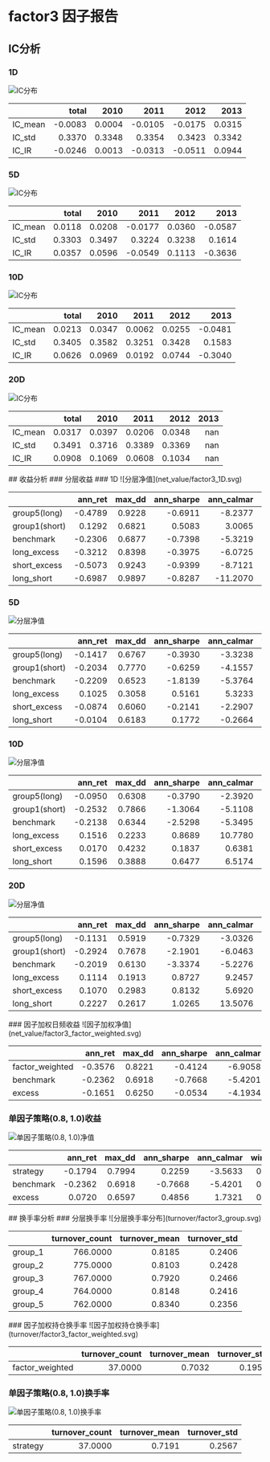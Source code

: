 # factor3 因子报告
## IC分析
### 1D
![IC分布](IC/factor3_1D.svg)

|         |   total |   2010 |    2011 |    2012 |   2013 |
|:--------|--------:|-------:|--------:|--------:|-------:|
| IC_mean | -0.0083 | 0.0004 | -0.0105 | -0.0175 | 0.0315 |
| IC_std  |  0.3370 | 0.3348 |  0.3354 |  0.3423 | 0.3342 |
| IC_IR   | -0.0246 | 0.0013 | -0.0313 | -0.0511 | 0.0944 |

### 5D
![IC分布](IC/factor3_5D.svg)

|         |   total |   2010 |    2011 |   2012 |    2013 |
|:--------|--------:|-------:|--------:|-------:|--------:|
| IC_mean |  0.0118 | 0.0208 | -0.0177 | 0.0360 | -0.0587 |
| IC_std  |  0.3303 | 0.3497 |  0.3224 | 0.3238 |  0.1614 |
| IC_IR   |  0.0357 | 0.0596 | -0.0549 | 0.1113 | -0.3636 |

### 10D
![IC分布](IC/factor3_10D.svg)

|         |   total |   2010 |   2011 |   2012 |    2013 |
|:--------|--------:|-------:|-------:|-------:|--------:|
| IC_mean |  0.0213 | 0.0347 | 0.0062 | 0.0255 | -0.0481 |
| IC_std  |  0.3405 | 0.3582 | 0.3251 | 0.3428 |  0.1583 |
| IC_IR   |  0.0626 | 0.0969 | 0.0192 | 0.0744 | -0.3040 |

### 20D
![IC分布](IC/factor3_20D.svg)

|         |   total |   2010 |   2011 |   2012 |   2013 |
|:--------|--------:|-------:|-------:|-------:|-------:|
| IC_mean |  0.0317 | 0.0397 | 0.0206 | 0.0348 |    nan |
| IC_std  |  0.3491 | 0.3716 | 0.3389 | 0.3369 |    nan |
| IC_IR   |  0.0908 | 0.1069 | 0.0608 | 0.1034 |    nan |

<div style="page-break-after: always;"></div>
## 收益分析
### 分层收益
### 1D
![分层净值](net_value/factor3_1D.svg)

|               |   ann_ret |   max_dd |   ann_sharpe |   ann_calmar |   win_rate |   avg_win_ret |   avg_loss_ret |   profit_loss_ratio |   ann_vol |
|:--------------|----------:|---------:|-------------:|-------------:|-----------:|--------------:|---------------:|--------------------:|----------:|
| group5(long)  |   -0.4789 |   0.9228 |      -0.6911 |      -8.2377 |     0.4689 |        0.0336 |        -0.0330 |              1.0186 |    0.6426 |
| group1(short) |    0.1292 |   0.6821 |       0.5083 |       3.0065 |     0.5095 |        0.0334 |        -0.0320 |              1.0410 |    0.6340 |
| benchmark     |   -0.2306 |   0.6877 |      -0.7398 |      -5.3219 |     0.4740 |        0.0150 |        -0.0151 |              0.9887 |    0.2952 |
| long_excess   |   -0.3212 |   0.8398 |      -0.3975 |      -6.0725 |     0.4842 |        0.0287 |        -0.0287 |              1.0009 |    0.5678 |
| short_excess  |   -0.5073 |   0.9243 |      -0.9399 |      -8.7121 |     0.4778 |        0.0283 |        -0.0300 |              0.9430 |    0.5753 |
| long_short    |   -0.6987 |   0.9897 |      -0.8287 |     -11.2070 |     0.4791 |        0.0458 |        -0.0480 |              0.9550 |    0.9248 |

### 5D
![分层净值](net_value/factor3_5D.svg)

|               |   ann_ret |   max_dd |   ann_sharpe |   ann_calmar |   win_rate |   avg_win_ret |   avg_loss_ret |   profit_loss_ratio |   ann_vol |
|:--------------|----------:|---------:|-------------:|-------------:|-----------:|--------------:|---------------:|--------------------:|----------:|
| group5(long)  |   -0.1417 |   0.6767 |      -0.3930 |      -3.3238 |     0.4637 |        0.0150 |        -0.0138 |              1.0869 |    0.2854 |
| group1(short) |   -0.2034 |   0.7770 |      -0.6259 |      -4.1557 |     0.4777 |        0.0148 |        -0.0149 |              0.9908 |    0.2942 |
| benchmark     |   -0.2209 |   0.6523 |      -1.8139 |      -5.3764 |     0.4637 |        0.0063 |        -0.0072 |              0.8718 |    0.1327 |
| long_excess   |    0.1025 |   0.3058 |       0.5161 |       5.3233 |     0.4841 |        0.0132 |        -0.0114 |              1.1579 |    0.2491 |
| short_excess  |   -0.0874 |   0.6060 |      -0.2141 |      -2.2907 |     0.4968 |        0.0131 |        -0.0134 |              0.9790 |    0.2641 |
| long_short    |   -0.0104 |   0.6183 |       0.1772 |      -0.2664 |     0.4981 |        0.0207 |        -0.0199 |              1.0364 |    0.4062 |

### 10D
![分层净值](net_value/factor3_10D.svg)

|               |   ann_ret |   max_dd |   ann_sharpe |   ann_calmar |   win_rate |   avg_win_ret |   avg_loss_ret |   profit_loss_ratio |   ann_vol |
|:--------------|----------:|---------:|-------------:|-------------:|-----------:|--------------:|---------------:|--------------------:|----------:|
| group5(long)  |   -0.0950 |   0.6308 |      -0.3790 |      -2.3920 |     0.4577 |        0.0110 |        -0.0098 |              1.1157 |    0.2071 |
| group1(short) |   -0.2532 |   0.7866 |      -1.3064 |      -5.1108 |     0.4615 |        0.0103 |        -0.0108 |              0.9513 |    0.2070 |
| benchmark     |   -0.2138 |   0.6344 |      -2.5298 |      -5.3495 |     0.4154 |        0.0048 |        -0.0050 |              0.9563 |    0.0933 |
| long_excess   |    0.1516 |   0.2233 |       0.8689 |      10.7780 |     0.5064 |        0.0095 |        -0.0085 |              1.1200 |    0.1813 |
| short_excess  |    0.0170 |   0.4232 |       0.1837 |       0.6381 |     0.5269 |        0.0091 |        -0.0099 |              0.9241 |    0.1872 |
| long_short    |    0.1596 |   0.3888 |       0.6477 |       6.5174 |     0.5321 |        0.0147 |        -0.0151 |              0.9745 |    0.2964 |

### 20D
![分层净值](net_value/factor3_20D.svg)

|               |   ann_ret |   max_dd |   ann_sharpe |   ann_calmar |   win_rate |   avg_win_ret |   avg_loss_ret |   profit_loss_ratio |   ann_vol |
|:--------------|----------:|---------:|-------------:|-------------:|-----------:|--------------:|---------------:|--------------------:|----------:|
| group5(long)  |   -0.1131 |   0.5919 |      -0.7329 |      -3.0326 |     0.4377 |        0.0080 |        -0.0070 |              1.1433 |    0.1487 |
| group1(short) |   -0.2924 |   0.7678 |      -2.1901 |      -6.0463 |     0.3844 |        0.0085 |        -0.0074 |              1.1377 |    0.1526 |
| benchmark     |   -0.2019 |   0.6130 |      -3.3374 |      -5.2276 |     0.3831 |        0.0034 |        -0.0035 |              0.9591 |    0.0669 |
| long_excess   |    0.1114 |   0.1913 |       0.8727 |       9.2457 |     0.5013 |        0.0069 |        -0.0061 |              1.1441 |    0.1308 |
| short_excess  |    0.1070 |   0.2983 |       0.8132 |       5.6920 |     0.5688 |        0.0063 |        -0.0074 |              0.8633 |    0.1365 |
| long_short    |    0.2227 |   0.2617 |       1.0265 |      13.5076 |     0.5247 |        0.0111 |        -0.0104 |              1.0693 |    0.2193 |

<div style="page-break-after: always;"></div>
### 因子加权日频收益
![因子加权净值](net_value/factor3_factor_weighted.svg)

|                 |   ann_ret |   max_dd |   ann_sharpe |   ann_calmar |   win_rate |   avg_win_ret |   avg_loss_ret |   profit_loss_ratio |   ann_vol |
|:----------------|----------:|---------:|-------------:|-------------:|-----------:|--------------:|---------------:|--------------------:|----------:|
| factor_weighted |   -0.3576 |   0.8221 |      -0.4124 |      -6.9058 |     0.4814 |        0.0225 |        -0.0229 |              0.9851 |    0.6200 |
| benchmark       |   -0.2362 |   0.6918 |      -0.7668 |      -5.4201 |     0.4724 |        0.0149 |        -0.0151 |              0.9909 |    0.2946 |
| excess          |   -0.1651 |   0.6250 |      -0.0534 |      -4.1934 |     0.4698 |        0.0159 |        -0.0143 |              1.1106 |    0.5635 |

### 单因子策略(0.8, 1.0)收益
![单因子策略(0.8, 1.0)净值](net_value/factor3_quantile.svg)

|           |   ann_ret |   max_dd |   ann_sharpe |   ann_calmar |   win_rate |   avg_win_ret |   avg_loss_ret |   profit_loss_ratio |   ann_vol |
|:----------|----------:|---------:|-------------:|-------------:|-----------:|--------------:|---------------:|--------------------:|----------:|
| strategy  |   -0.1794 |   0.7994 |       0.2259 |      -3.5633 |     0.4814 |        0.0365 |        -0.0323 |              1.1320 |    0.9459 |
| benchmark |   -0.2362 |   0.6918 |      -0.7668 |      -5.4201 |     0.4724 |        0.0149 |        -0.0151 |              0.9909 |    0.2946 |
| excess    |    0.0720 |   0.6597 |       0.4856 |       1.7321 |     0.5071 |        0.0309 |        -0.0282 |              1.0941 |    0.9058 |

<div style="page-break-after: always;"></div>
## 换手率分析
### 分层换手率
![分层换手率分布](turnover/factor3_group.svg)

|         |   turnover_count |   turnover_mean |   turnover_std |
|:--------|-----------------:|----------------:|---------------:|
| group_1 |         766.0000 |          0.8185 |         0.2406 |
| group_2 |         775.0000 |          0.8103 |         0.2428 |
| group_3 |         767.0000 |          0.7920 |         0.2466 |
| group_4 |         764.0000 |          0.8148 |         0.2416 |
| group_5 |         762.0000 |          0.8340 |         0.2356 |

<div style="page-break-after: always;"></div>
### 因子加权持仓换手率
![因子加权持仓换手率](turnover/factor3_factor_weighted.svg)

|                 |   turnover_count |   turnover_mean |   turnover_std |
|:----------------|-----------------:|----------------:|---------------:|
| factor_weighted |          37.0000 |          0.7032 |         0.1959 |

### 单因子策略(0.8, 1.0)换手率
![单因子策略(0.8, 1.0)换手率](turnover/factor3_quantile.svg)

|          |   turnover_count |   turnover_mean |   turnover_std |
|:---------|-----------------:|----------------:|---------------:|
| strategy |          37.0000 |          0.7191 |         0.2567 |

<div style="page-break-after: always;"></div>
